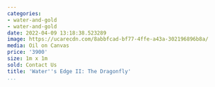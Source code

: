 ```yaml
---
categories:
- water-and-gold
- water-and-gold
date: 2022-04-09 13:18:38.523289
image: https://ucarecdn.com/8abbfcad-bf77-4ffe-a43a-302196896b8a/
media: Oil on Canvas
price: '3900'
size: 1m x 1m
sold: Contact Us
title: 'Water''s Edge II: The Dragonfly'
...
```

